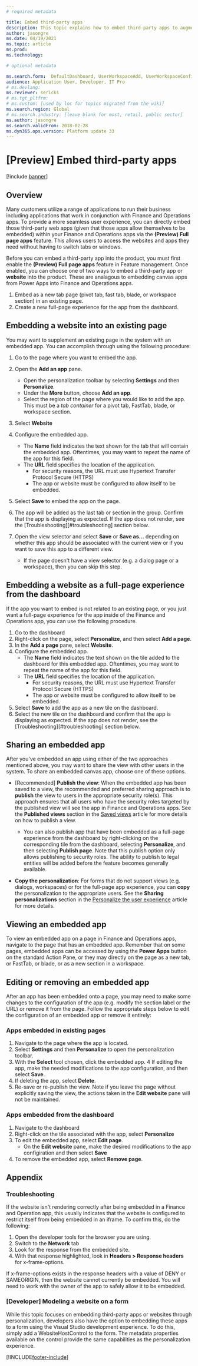 ```yaml
---
# required metadata

title: Embed third-party apps 
description: This topic explains how to embed third-party apps to augment the product's functionality.
author: jasongre
ms.date: 04/19/2021
ms.topic: article
ms.prod: 
ms.technology: 

# optional metadata

ms.search.form:  DefaultDashboard, UserWorkspaceAdd, UserWorkspaceConfigureWebsite
audience: Application User, Developer, IT Pro
# ms.devlang: 
ms.reviewer: sericks
# ms.tgt_pltfrm: 
# ms.custom: [used by loc for topics migrated from the wiki]
ms.search.region: Global
# ms.search.industry: [leave blank for most, retail, public sector]
ms.author: jasongre
ms.search.validFrom: 2018-02-28
ms.dyn365.ops.version: Platform update 33
---
```


# [Preview] Embed third-party apps

[!include [banner](../includes/banner.md)]

## Overview 

Many customers utilize a range of applications to run their business including applications that work in conjunction with Finance and Operations apps. To provide a more seamless user experience, you can directly embed those third-party web apps (given that those apps allow themselves to be embedded) within your Finance and Operations apps via the **(Preview) Full page apps** feature. This allows users to access the websites and apps they need without having to switch tabs or windows. 

Before you can embed a third-party app into the product, you must first enable the **(Preview) Full page apps** feature in Feature management. Once enabled, you can choose one of two ways to embed a third-party app or **website** into the product. These are analagous to embedding canvas apps from Power Apps into Finance and Operations apps.

1. Embed as a new tab page (pivot tab, fast tab, blade, or workspace section) in an existing page. 
2. Create a new full-page experience for the app from the dashboard.

## Embedding a website into an existing page

You may want to supplement an existing page in the system with an embedded app. You can accomplish through using the following procedure:
 
1.  Go to the page where you want to embed the app. 

2.  Open the **Add an app** pane.
    - Open the personalization toolbar by selecting **Settings** and then **Personalize**.  
    - Under the **More** button, choose **Add an app**.  
    - Select the region of the page where you would like to add the app. This must be a *tab container* for a pivot tab, FastTab, blade, or workspace section. 

3.  Select **Website** 

4.  Configure the embedded app.
    - The **Name** field indicates the text shown for the tab that will contain the embedded app. Oftentimes, you may want to repeat the name of the app for this field.
    - The **URL** field specifies the location of the application.
        -  For security reasons, the URL must use Hypertext Transfer Protocol Secure (HTTPS)
        -  The app or website must be configured to allow itself to be embedded. 

5.  Select  **Save** to embed the app on the page. 
6.  The app will be added as the last tab or section in the group. Confirm that the app is displaying as expected. If the app does not render, see the [Troubleshooting][#troubleshooting] section below. 
    
7.  Open the view selector and select **Save** or **Save as...** depending on whether this app should be associated with the current view or if you want to save this app to a different view.  
    -  If the page doesn't have a view selector (e.g. a dialog page or a workspace), then you can skip this step. 

## Embedding a website as a full-page experience from the dashboard

If the app you want to embed is not related to an existing page, or you just want a full-page experience for the app inside of the Finance and Operations app, you can use the  following procedure. 

1.  Go to the dashboard
2.  Right-click on the page, select **Personalize**, and then select **Add a page**. 
3.  In the **Add a page** pane, select **Website**.
4.  Configure the embedded app.
    - The **Name** field indicates the text shown on the tile added to the dashboard for this embedded app. Oftentimes, you may want to repeat the name of the app for this field.
    - The **URL** field specifies the location of the application.
        -  For security reasons, the URL must use Hypertext Transfer Protocol Secure (HTTPS)
        -  The app or website must be configured to allow itself to be embedded. 
5.  Select **Save** to add the app as a new tile on the dashboard. 
6.  Select the new tile on the dashboard and confirm that the app is displaying as expected. If the app does not render, see the [Troubleshooting][#troubleshooting] section below.

## Sharing an embedded app

After you've embedded an app using either of the two approaches mentioned above, you may want to share the view with other users in the system. To share an embedded canvas app, choose one of these options.

-  [Recommended] **Publish the view**: When the embedded app has been saved to a view, the recommended and preferred sharing approach is to **publish** the view to users in the appropriate security role(s). This approach ensures that all users who have the security roles targeted by the published view will see the app in Finance and Operations apps. See the **Published views** section  in the [Saved views](saved-views.md#publishing-views) article for more details on how to publish a view.
    - You can also publish app that have been embedded as a full-page experience from the dashboard by right-clicking on the corresponding tile from the dashboard, selecting **Personalize**, and then selecting **Publish page**. Note that this publish option only allows publishing to security roles. The ability to publish to legal entities will be added before the feature becomes generally available.  

-  **Copy the personalization**: For forms that do not support views (e.g. dialogs, workspaces) or for the full-page app experience, you can **copy** the personalization to the appropriate users. See the **Sharing personalizations** section in the [Personalize the user experience](personalize-user-experience.md#sharing-personalizations) article for more details. 

## Viewing an embedded app

To view an embedded app on a page in Finance and Operations apps, navigate to the page that has an embedded app. Remember that on some pages, embedded apps can be accessed by using the **Power Apps** button on the standard Action Pane, or they may directly on the page as a new tab, or FastTab, or blade, or as a new section in a workspace. 

## Editing or removing an embedded app

After an app has been embedded onto a page, you may need to make some changes to the configuration of the app (e.g. modify the section label or the URL) or remove it from the page. Follow the appropriate steps below to edit the configuration of an embedded app or remove it entirely:

### Apps embedded in existing pages
1.  Navigate to the page where the app is located.
2.  Select **Settings** and then **Personalize** to open the personalization toolbar. 
3.  With the **Select** tool chosen, click the embedded app. 
4  If editing the app, make the needed modifications to the app configuration, and then select **Save**.
5.  If deleting the app, select **Delete**.
6.  Re-save or re-publish the view. Note if you leave the page without explicitly saving the view, the actions taken in the **Edit website** pane will not be maintained.  

### Apps embedded from the dashboard
1.  Navigate to the dashboard
2.  Right-click on the tile associated with the app, select **Personalize**
3.  To edit the embedded app, select **Edit page**. 
    -  On the **Edit website** pane, make the desired modifications to the app configiration and then select **Save** 
5.  To remove the embedded app, select **Remove page**.

## Appendix

### Troubleshooting

If the website isn't rendering correctly after being embedded in a Finance and Operation app, this usually indicates that the website is configured to restrict itself from being embedded in an iframe. To confirm this, do the following: 

1. Open the developer tools for the browser you are using. 
2. Switch to the **Network** tab
3. Look for the response from the embedded site. 
4. With that response highlighted, look in **Headers > Response headers** for x-frame-options. 

If x-frame-options exists in the response headers with a value of DENY or SAMEORIGIN, then the website cannot currently be embedded. You will need to work with the owner of the app to safely allow it to be embedded.  

### [Developer] Modeling a website on a form
While this topic focuses on embedding third-party apps or websites through personalization, developers also have the option to embedding these apps to a form using the Visual Studio development experience. To do this, simply add a WebsiteHostControl to the form. The metadata properties available on the control provide the same capabilities as the personalization experience.


[!INCLUDE[footer-include](../../../includes/footer-banner.md)]
